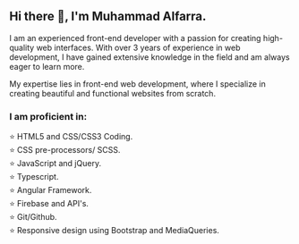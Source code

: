 ## Hi there 👋, I'm Muhammad Alfarra.
I am an experienced front-end developer with a passion for creating high-quality web interfaces. With over 3 years of experience in web development, I have gained extensive knowledge in the field and am always eager to learn more.

My expertise lies in front-end web development, where I specialize in creating beautiful and functional websites from scratch. 
<h3>I am proficient in:</h3>
⭐ HTML5 and CSS/CSS3 Coding.<br>
⭐ CSS pre-processors/ SCSS.<br>
⭐ JavaScript and jQuery.<br>
⭐ Typescript.<br>
⭐ Angular Framework.<br>
⭐ Firebase and API's.<br>
⭐ Git/Github.<br>
⭐ Responsive design using Bootstrap and MediaQueries.<br>

<i class="far fa-twitter"></i>

<!--
**MohammedAdnanF/MohammedAdnanF** is a ✨ _special_ ✨ repository because its `README.md` (this file) appears on your GitHub profile.

Here are some ideas to get you started:

- 🔭 I’m currently working on ...
- 🌱 I’m currently learning ...
- 👯 I’m looking to collaborate on ...
- 🤔 I’m looking for help with ...
- 💬 Ask me about ...
- 📫 How to reach me: ...
- 😄 Pronouns: ...
- ⚡ Fun fact: ...
-->
